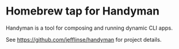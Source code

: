 # Homebrew tap for Handyman

Handyman is a tool for composing and running dynamic CLI apps.

See https://github.com/jefflinse/handyman for project details.
